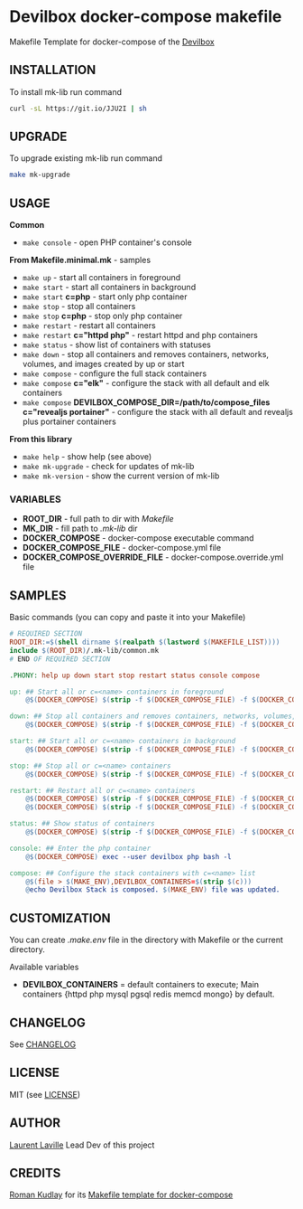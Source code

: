 # Devilbox docker-compose makefile

Makefile Template for docker-compose of the [Devilbox](https://github.com/cytopia/devilbox)

## INSTALLATION
To install mk-lib run command
```bash
curl -sL https://git.io/JJU2I | sh
```

## UPGRADE
To upgrade existing mk-lib run command
```bash
make mk-upgrade
```

## USAGE
**Common**
- `make console` - open PHP container's console

**From Makefile.minimal.mk** - samples
- `make up` - start all containers in foreground
- `make start` - start all containers in background
- `make start` **c=php** - start only php container
- `make stop` - stop all containers
- `make stop` **c=php** - stop only php container
- `make restart` - restart all containers
- `make restart` **c="httpd php"** - restart httpd and php containers
- `make status` - show list of containers with statuses
- `make down` - stop all containers and removes containers, networks, volumes, and images created by up or start
- `make compose` - configure the full stack containers
- `make compose` **c="elk"** - configure the stack with all default and elk containers
- `make compose` **DEVILBOX_COMPOSE_DIR=/path/to/compose_files c="revealjs portainer"** - configure the stack with all default and revealjs plus portainer containers

**From this library**
- `make help` - show help (see above)
- `make mk-upgrade` - check for updates of mk-lib
- `make mk-version` - show the current version of mk-lib

### VARIABLES
* **ROOT_DIR** - full path to dir with *Makefile*
* **MK_DIR** - fill path to *.mk-lib* dir
* **DOCKER_COMPOSE** - docker-compose executable command
* **DOCKER_COMPOSE_FILE** - docker-compose.yml file 
* **DOCKER_COMPOSE_OVERRIDE_FILE** - docker-compose.override.yml file

## SAMPLES
Basic commands (you can copy and paste it into your Makefile)

```makefile
# REQUIRED SECTION
ROOT_DIR:=$(shell dirname $(realpath $(lastword $(MAKEFILE_LIST))))
include $(ROOT_DIR)/.mk-lib/common.mk
# END OF REQUIRED SECTION

.PHONY: help up down start stop restart status console compose

up: ## Start all or c=<name> containers in foreground
	@$(DOCKER_COMPOSE) $(strip -f $(DOCKER_COMPOSE_FILE) -f $(DOCKER_COMPOSE_OVERRIDE_FILE) $(foreach container,$(filter-out $(DEVILBOX_MAIN_CONTAINERS),$(DEVILBOX_CONTAINERS)),-f $(DEVILBOX_COMPOSE_DIR)/$(DEVILBOX_COMPOSE_FILE_PATTERN)$(container))) up $(c)

down: ## Stop all containers and removes containers, networks, volumes, and images created by up or start
	@$(DOCKER_COMPOSE) $(strip -f $(DOCKER_COMPOSE_FILE) -f $(DOCKER_COMPOSE_OVERRIDE_FILE) $(foreach container,$(filter-out $(DEVILBOX_MAIN_CONTAINERS),$(DEVILBOX_CONTAINERS)),-f $(DEVILBOX_COMPOSE_DIR)/$(DEVILBOX_COMPOSE_FILE_PATTERN)$(container))) down --remove-orphans

start: ## Start all or c=<name> containers in background
	@$(DOCKER_COMPOSE) $(strip -f $(DOCKER_COMPOSE_FILE) -f $(DOCKER_COMPOSE_OVERRIDE_FILE) $(foreach container,$(filter-out $(DEVILBOX_MAIN_CONTAINERS),$(DEVILBOX_CONTAINERS)),-f $(DEVILBOX_COMPOSE_DIR)/$(DEVILBOX_COMPOSE_FILE_PATTERN)$(container))) up -d $(c)

stop: ## Stop all or c=<name> containers
	@$(DOCKER_COMPOSE) $(strip -f $(DOCKER_COMPOSE_FILE) -f $(DOCKER_COMPOSE_OVERRIDE_FILE) $(foreach container,$(filter-out $(DEVILBOX_MAIN_CONTAINERS),$(DEVILBOX_CONTAINERS)),-f $(DEVILBOX_COMPOSE_DIR)/$(DEVILBOX_COMPOSE_FILE_PATTERN)$(container))) stop $(c)

restart: ## Restart all or c=<name> containers
	@$(DOCKER_COMPOSE) $(strip -f $(DOCKER_COMPOSE_FILE) -f $(DOCKER_COMPOSE_OVERRIDE_FILE) $(foreach container,$(filter-out $(DEVILBOX_MAIN_CONTAINERS),$(DEVILBOX_CONTAINERS)),-f $(DEVILBOX_COMPOSE_DIR)/$(DEVILBOX_COMPOSE_FILE_PATTERN)$(container))) stop $(c)
	@$(DOCKER_COMPOSE) $(strip -f $(DOCKER_COMPOSE_FILE) -f $(DOCKER_COMPOSE_OVERRIDE_FILE) $(foreach container,$(filter-out $(DEVILBOX_MAIN_CONTAINERS),$(DEVILBOX_CONTAINERS)),-f $(DEVILBOX_COMPOSE_DIR)/$(DEVILBOX_COMPOSE_FILE_PATTERN)$(container))) up -d $(c)

status: ## Show status of containers
	@$(DOCKER_COMPOSE) $(strip -f $(DOCKER_COMPOSE_FILE) -f $(DOCKER_COMPOSE_OVERRIDE_FILE) $(foreach container,$(filter-out $(DEVILBOX_MAIN_CONTAINERS),$(DEVILBOX_CONTAINERS)),-f $(DEVILBOX_COMPOSE_DIR)/$(DEVILBOX_COMPOSE_FILE_PATTERN)$(container))) ps

console: ## Enter the php container
	@$(DOCKER_COMPOSE) exec --user devilbox php bash -l

compose: ## Configure the stack containers with c=<name> list
	@$(file > $(MAKE_ENV),DEVILBOX_CONTAINERS=$(strip $(c)))
	@echo Devilbox Stack is composed. $(MAKE_ENV) file was updated.
```

## CUSTOMIZATION
You can create _.make.env_ file in the directory with Makefile or the current directory.

Available variables

* **DEVILBOX_CONTAINERS** = default containers to execute; Main containers {httpd php mysql pgsql redis memcd mongo} by default.

## CHANGELOG
See [CHANGELOG](CHANGELOG.md)

## LICENSE
MIT (see [LICENSE](LICENSE))

## AUTHOR
[Laurent Laville](https://github.com/llaville) Lead Dev of this project

## CREDITS
[Roman Kudlay](https://github.com/krom) for its [Makefile template for docker-compose](https://github.com/krom/docker-compose-makefile)
